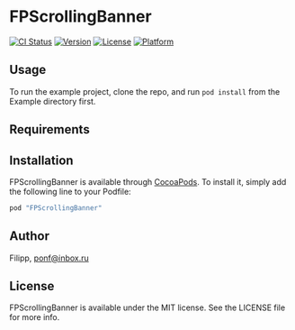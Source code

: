 # FPScrollingBanner

[![CI Status](http://img.shields.io/travis/Filipp/FPScrollingBanner.svg?style=flat)](https://travis-ci.org/Filipp/FPScrollingBanner)
[![Version](https://img.shields.io/cocoapods/v/FPScrollingBanner.svg?style=flat)](http://cocoapods.org/pods/FPScrollingBanner)
[![License](https://img.shields.io/cocoapods/l/FPScrollingBanner.svg?style=flat)](http://cocoapods.org/pods/FPScrollingBanner)
[![Platform](https://img.shields.io/cocoapods/p/FPScrollingBanner.svg?style=flat)](http://cocoapods.org/pods/FPScrollingBanner)

## Usage

To run the example project, clone the repo, and run `pod install` from the Example directory first.

## Requirements

## Installation

FPScrollingBanner is available through [CocoaPods](http://cocoapods.org). To install
it, simply add the following line to your Podfile:

```ruby
pod "FPScrollingBanner"
```

## Author

Filipp, ponf@inbox.ru

## License

FPScrollingBanner is available under the MIT license. See the LICENSE file for more info.
